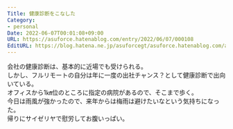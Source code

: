 ```yaml
---
Title: 健康診断をこなした
Category:
- personal
Date: 2022-06-07T00:01:08+09:00
URL: https://asuforce.hatenablog.com/entry/2022/06/07/000108
EditURL: https://blog.hatena.ne.jp/asuforcegt/asuforce.hatenablog.com/atom/entry/13574176438099678056
---
```


会社の健康診断は、基本的に近場でも受けられる。  
しかし、フルリモートの自分は年に一度の出社チャンス？として健康診断で出向いている。  
オフィスから1㎞位のところに指定の病院があるので、そこまで歩く。  
今日は雨風が強かったので、来年からは梅雨は避けたいなという気持ちになった。  
帰りにサイゼリヤで慰労してお腹いっぱい。
